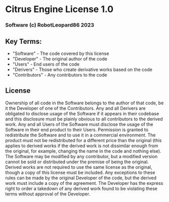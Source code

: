 # Citrus Engine License 1.0
### Software (c) RobotLeopard86 2023

## Key Terms:
* "Software" - The code covered by this license
* "Developer" - The original author of the code
* "Users" - End users of the code
* "Derivers" - Those who create derivative works based on the code
* "Contributors" - Any contributors to the code

## License
Ownership of all code in the Software belongs to the author of that code, be it the Developer of one of the Contributors. Any and all Derivers are obligated to disclose usage of the Software if it appears in their codebase and this disclosure must be plainly obvious to all contributors to the derived work. Any and all Users of the Software must disclose the usage of the Software in their end product to their Users. Permission is granted to redistribute the Software and to use it in a commercial environment. The product must not be redistributed for a different price than the original (this applies to derived works if the derived work is not dissimilar enough from the original, for example, changing the name in the code and nothing else). The Software may be modified by any contributor, but a modified version cannot be sold or distributed under the premise of being the original. Derived works are not required to use the same license as the original, though a copy of this license must be included. Any exceptions to these rules can be made by the original Developer of the code, but the derived work must include a copy of the agreement. The Developer has the express right to order a takedown of any derived work found to be violating these terms without approval of the Developer.